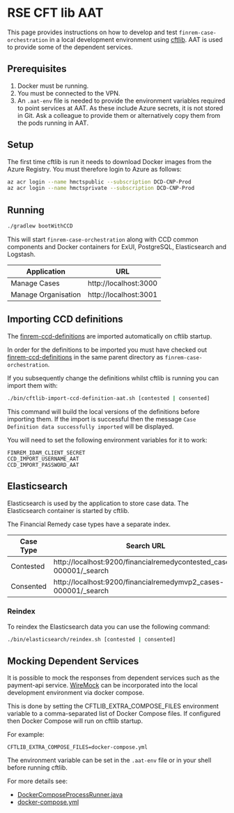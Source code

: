 # RSE CFT lib AAT
This page provides instructions on how to develop and test `finrem-case-orchestration` in a local development
environment using [cftlib](https://github.com/hmcts/rse-cft-lib). AAT is used to provide some of the dependent services. 

## Prerequisites
1. Docker must be running.
2. You must be connected to the VPN.
3. An `.aat-env` file is needed to provide the environment variables required to point services at AAT. 
As these include Azure secrets, it is not stored in Git. Ask a colleague to provide them or alternatively copy them
from the pods running in AAT.

## Setup
The first time cftlib is run it needs to download Docker images from the Azure Registry. You must therefore login
to Azure as follows:
```bash
az acr login --name hmctspublic --subscription DCD-CNP-Prod
az acr login --name hmctsprivate --subscription DCD-CNP-Prod
```

## Running
```bash
./gradlew bootWithCCD
```

This will start `finrem-case-orchestration` along with CCD common components and Docker containers for
ExUI, PostgreSQL, Elasticsearch and Logstash.

| Application         | URL                   |
|---------------------|-----------------------|
| Manage Cases        | http://localhost:3000 |
| Manage Organisation | http://localhost:3001 |

## Importing CCD definitions
The [finrem-ccd-definitions](https://github.com/hmcts/finrem-ccd-definitions) are imported automatically on
cftlib startup.

In order for the definitions to be imported you must have checked out 
[finrem-ccd-definitions](https://github.com/hmcts/finrem-ccd-definitions) in the same parent directory as
`finrem-case-orchestration`.

If you subsequently change the definitions whilst cftlib is running you can import them with:
```bash
./bin/cftlib-import-ccd-definition-aat.sh [contested | consented]
```

This command will build the local versions of the definitions before importing them. If the import is successful then
the message `Case Definition data successfully imported` will be displayed.

You will need to set the following environment variables for it to work:
```
FINREM_IDAM_CLIENT_SECRET
CCD_IMPORT_USERNAME_AAT
CCD_IMPORT_PASSWORD_AAT
```

## Elasticsearch
Elasticsearch is used by the application to store case data. The Elasticsearch container is started by cftlib.

The Financial Remedy case types have a separate index.

| Case Type | Search URL                                                          | Mapping URL                                                          |
|-----------|---------------------------------------------------------------------|----------------------------------------------------------------------|
| Contested | http://localhost:9200/financialremedycontested_cases-000001/_search | http://localhost:9200/financialremedycontested_cases-000001/_mapping |
| Consented | http://localhost:9200/financialremedymvp2_cases-000001/_search      | http://localhost:9200/financialremedymvp2_cases-000001/_mapping      |

### Reindex
To reindex the Elasticsearch data you can use the following command:
```bash
./bin/elasticsearch/reindex.sh [contested | consented]
```

## Mocking Dependent Services
It is possible to mock the responses from dependent services such as the payment-api service.
[WireMock](https://wiremock.org/) can be incorporated into the local development environment via docker compose.

This is done by setting the CFTLIB_EXTRA_COMPOSE_FILES environment variable to a comma-separated list of Docker Compose files.
If configured then Docker Compose will run on cftlib startup.

For example:
```
CFTLIB_EXTRA_COMPOSE_FILES=docker-compose.yml
```

The environment variable can be set in the `.aat-env` file or in your shell before running cftlib.

For more details see:

- [DockerComposeProcessRunner.java](../src/cftlib/java/uk/gov/hmcts/reform/finrem/caseorchestration/DockerComposeProcessRunner.java)
- [docker-compose.yml](../src/cftlib/resources/compose/docker-compose.yml)
